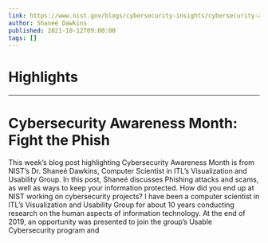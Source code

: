 ```yaml
---
link: https://www.nist.gov/blogs/cybersecurity-insights/cybersecurity-awareness-month-fight-phish
author: Shaneé Dawkins
published: 2021-10-12T09:00:00
tags: []
---
```

# Highlights


---
# Cybersecurity Awareness Month: Fight the Phish
This week’s blog post highlighting Cybersecurity Awareness Month is from NIST’s Dr. Shaneé Dawkins, Computer Scientist in ITL’s Visualization and Usability Group. In this post, Shaneé discusses Phishing attacks and scams, as well as ways to keep your information protected. How did you end up at NIST working on cybersecurity projects? I have been a computer scientist in ITL’s Visualization and Usability Group for about 10 years conducting research on the human aspects of information technology. At the end of 2019, an opportunity was presented to join the group’s Usable Cybersecurity program and